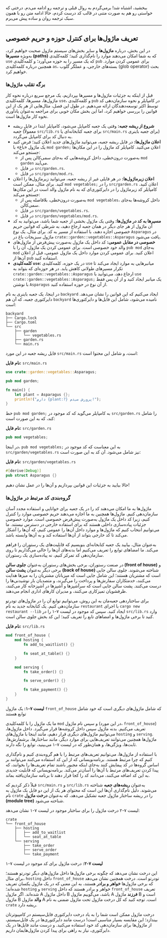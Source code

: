 ببخشید، اشتباه شد! برمی‌گردم به روال قبلی و ترجمه رو ادامه می‌دم. درختی که خواستی رو هم به صورت متنی در قالب کد درست کردم، حالا ادامه متن رو با همون سبک ترجمه روان و ساده پیش می‌برم.

---

## تعریف ماژول‌ها برای کنترل حوزه و حریم خصوصی

در این بخش، درباره **ماژول‌ها** و سایر بخش‌های سیستم ماژول صحبت خواهیم کرد، به‌ویژه **مسیرها (paths)** که به شما امکان می‌دهند موارد را نام‌گذاری کنید؛ کلمه‌کلیدی `use` که یک مسیر را به حوزه می‌آورد؛ و کلمه‌کلیدی `pub` برای عمومی کردن موارد. همچنین درباره کلمه‌کلیدی `as`، بسته‌های خارجی، و عملگر گلوب (glob operator) بحث خواهیم کرد.

### برگه تقلب ماژول‌ها

قبل از اینکه به جزئیات ماژول‌ها و مسیرها بپردازیم، یک مرجع سریع درباره نحوه کار ماژول‌ها، مسیرها، کلمه‌کلیدی `use`، و کلمه‌کلیدی `pub` در کامپایلر و نحوه سازمان‌دهی کد توسط اکثر توسعه‌دهندگان ارائه می‌دهیم. در طول این فصل، مثال‌هایی از هر یک از این قوانین را بررسی خواهیم کرد، اما این بخش مکان خوبی برای مراجعه به‌عنوان یادآوری نحوه کار ماژول‌ها است.

- **شروع از ریشه جعبه:** وقتی یک جعبه کامپایل می‌شود، کامپایلر ابتدا در فایل ریشه جعبه (معمولاً `src/lib.rs` برای جعبه کتابخانه‌ای یا `src/main.rs` برای جعبه باینری) به دنبال کد برای کامپایل می‌گردد.
- **اعلان ماژول‌ها:** در فایل ریشه جعبه، می‌توانید ماژول‌های جدید اعلان کنید؛ فرض کنید یک ماژول «باغ» با `mod garden;` اعلان می‌کنید. کامپایلر کد ماژول را در این مکان‌ها جستجو می‌کند:
    - به‌صورت درون‌خطی، داخل کروشه‌هایی که به‌جای سمی‌کالن پس از `mod garden` می‌آیند.
    - در فایل `src/garden.rs`.
    - در فایل `src/garden/mod.rs`.
- **اعلان زیرماژول‌ها:** در هر فایلی غیر از ریشه جعبه، می‌توانید زیرماژول‌ها را اعلان کنید. برای مثال، ممکن است `mod vegetables;` را در `src/garden.rs` اعلان کنید. کامپایلر کد زیرماژول را در دایرکتوری‌ای که به نام ماژول والد است در این مکان‌ها جستجو می‌کند:
    - به‌صورت درون‌خطی، بلافاصله پس از `mod vegetables`، داخل کروشه‌ها به‌جای سمی‌کالن.
    - در فایل `src/garden/vegetables.rs`.
    - در فایل `src/garden/vegetables/mod.rs`.
- **مسیرها به کد در ماژول‌ها:** وقتی یک ماژول بخشی از جعبه شما باشد، می‌توانید به کد آن ماژول از هر جای دیگر در همان جعبه ارجاع دهید، به شرطی که قوانین حریم خصوصی اجازه دهند، با استفاده از مسیر به کد. برای مثال، یک نوع `Asparagus` در ماژول سبزیجات باغ در `crate::garden::vegetables::Asparagus` یافت می‌شود.
- **خصوصی در مقابل عمومی:** کد داخل یک ماژول به‌صورت پیش‌فرض از ماژول‌های والد خود خصوصی است. برای عمومی کردن یک ماژول، آن را با `pub mod` به‌جای `mod` اعلان کنید. برای عمومی کردن موارد داخل یک ماژول عمومی، قبل از اعلان آن‌ها از `pub` استفاده کنید.
- **کلمه‌کلیدی `use`:** در یک حوزه، کلمه‌کلیدی `use` میانبرهایی به موارد ایجاد می‌کند تا تکرار مسیرهای طولانی کاهش یابد. در هر حوزه‌ای که بتواند به `crate::garden::vegetables::Asparagus` ارجاع دهد، می‌توانید با `use crate::garden::vegetables::Asparagus;` یک میانبر ایجاد کنید و از آن پس فقط با نوشتن `Asparagus` از آن نوع در حوزه استفاده کنید.

در اینجا، یک جعبه باینری به نام `backyard` ایجاد می‌کنیم که این قوانین را نشان می‌دهد. دایرکتوری جعبه، که آن هم `backyard` نامیده می‌شود، شامل این فایل‌ها و دایرکتوری‌ها است:

```plaintext
backyard
├── Cargo.lock
├── Cargo.toml
└── src
    ├── garden
    │   └── vegetables.rs
    ├── garden.rs
    └── main.rs
```

فایل ریشه جعبه در این مورد `src/main.rs` است، و شامل این محتوا است:

**نام فایل:** `src/main.rs`

```rust
use crate::garden::vegetables::Asparagus;

pub mod garden;

fn main() {
    let plant = Asparagus {};
    println!("دارم {plant:?} پرورش می‌دم!");
}
```

خط `pub mod garden;` به کامپایلر می‌گوید که کد موجود در `src/garden.rs` را شامل کند، که به این صورت است:

**نام فایل:** `src/garden.rs`

```rust
pub mod vegetables;
```

در اینجا، `pub mod vegetables;` به این معناست که کد موجود در `src/garden/vegetables.rs` نیز شامل می‌شود. آن کد به این صورت است:

**نام فایل:** `src/garden/vegetables.rs`

```rust
#[derive(Debug)]
pub struct Asparagus {}
```

حالا بیایید به جزئیات این قوانین بپردازیم و آن‌ها را در عمل نشان دهیم!

### گروه‌بندی کد مرتبط در ماژول‌ها

ماژول‌ها به ما امکان می‌دهند کد را در یک جعبه برای خوانایی و استفاده مجدد آسان سازمان‌دهی کنیم. ماژول‌ها همچنین به ما اجازه می‌دهند حریم خصوصی موارد را کنترل کنیم، زیرا کد داخل یک ماژول به‌صورت پیش‌فرض خصوصی است. موارد خصوصی جزئیات پیاده‌سازی داخلی هستند که برای استفاده خارجی در دسترس نیستند. ما می‌توانیم انتخاب کنیم که ماژول‌ها و موارد داخل آن‌ها را عمومی کنیم، که آن‌ها را آشکار می‌کند تا کد خارجی بتواند از آن‌ها استفاده کند و به آن‌ها وابسته باشد.

به‌عنوان مثال، بیایید یک جعبه کتابخانه‌ای بنویسیم که قابلیت‌های یک رستوران را فراهم می‌کند. ما امضاهای توابع را تعریف می‌کنیم اما بدنه‌های آن‌ها را خالی می‌گذاریم تا روی سازمان‌دهی کد تمرکز کنیم، نه پیاده‌سازی یک رستوران.

در صنعت رستوران، برخی بخش‌های رستوران به‌عنوان **جلوی سالن (front of house)** و برخی دیگر به‌عنوان **پشت سالن (back of house)** شناخته می‌شوند. جلوی سالن جایی است که مشتریان هستند؛ این شامل جایی است که میزبانان مشتریان را به میزها هدایت می‌کنند، خدمتکاران سفارش‌ها و پرداخت را می‌گیرند، و متصدیان بار نوشیدنی‌ها را درست می‌کنند. پشت سالن جایی است که سرآشپزها و آشپزها در آشپزخانه کار می‌کنند، ظرفشویان تمیزکاری می‌کنند، و مدیران کارهای اداری انجام می‌دهند.

برای ساختاردهی جعبه‌مان به این روش، می‌توانیم توابع آن را در ماژول‌های تودرتو سازمان‌دهی کنیم. یک کتابخانه جدید به نام `restaurant` با اجرای `cargo new restaurant --lib` ایجاد کنید. سپس کد موجود در لیست ۷-۱ را در `src/lib.rs` وارد کنید تا برخی ماژول‌ها و امضاهای تابع را تعریف کنید؛ این کد بخش جلوی سالن است.

**نام فایل:** `src/lib.rs`

```rust
mod front_of_house {
    mod hosting {
        fn add_to_waitlist() {}

        fn seat_at_table() {}
    }

    mod serving {
        fn take_order() {}

        fn serve_order() {}

        fn take_payment() {}
    }
}
```

**لیست ۷-۱:** یک ماژول `front_of_house` که شامل ماژول‌های دیگری است که خود شامل توابع هستند

ما یک ماژول را با کلمه‌کلیدی `mod` و سپس نام ماژول (در این مورد، `front_of_house`) تعریف می‌کنیم. بدنه ماژول سپس داخل کروشه‌ها قرار می‌گیرد. داخل ماژول‌ها، می‌توانیم ماژول‌های دیگری قرار دهیم، مانند اینجا با ماژول‌های `hosting` و `serving`. ماژول‌ها همچنین می‌توانند تعریف‌هایی برای موارد دیگر، مانند ساختارها، برشمارش‌ها، ثابت‌ها، ویژگی‌‌ها، و همان‌طور که در لیست ۷-۱ می‌بینید، توابع را نگه دارند.

با استفاده از ماژول‌ها، می‌توانیم تعریف‌های مرتبط را با هم گروه‌بندی کنیم و نام‌گذاری کنیم که چرا مرتبط هستند. برنامه‌نویسانی که از این کد استفاده می‌کنند می‌توانند بر اساس گروه‌ها در کد پیمایش کنند به‌جای اینکه مجبور باشند تمام تعریف‌ها را بخوانند، که پیدا کردن تعریف‌های مرتبط با آن‌ها را آسان‌تر می‌کند. برنامه‌نویسانی که قابلیت جدیدی به این کد اضافه می‌کنند، می‌دانند کد را کجا قرار دهند تا برنامه سازمان‌یافته بماند.

قبلاً ذکر کردیم که `src/main.rs` و `src/lib.rs` به‌عنوان **ریشه‌های جعبه** شناخته می‌شوند. دلیل نام‌گذاری آن‌ها این است که محتوای هر یک از این دو فایل یک ماژول به نام `crate` را در ریشه ساختار ماژول جعبه تشکیل می‌دهد، که به‌عنوان **درخت ماژول (module tree)** شناخته می‌شود.

لیست ۷-۲ درخت ماژول را برای ساختار موجود در لیست ۷-۱ نشان می‌دهد:

```plaintext
crate
└── front_of_house
    ├── hosting
    │   ├── add_to_waitlist
    │   └── seat_at_table
    └── serving
        ├── take_order
        ├── serve_order
        └── take_payment
```

**لیست ۷-۲:** درخت ماژول برای کد موجود در لیست ۷-۱

این درخت نشان می‌دهد که چگونه برخی ماژول‌ها داخل ماژول‌های دیگر تودرتو هستند؛ برای مثال، `hosting` داخل `front_of_house` تودرتو است. درخت همچنین نشان می‌دهد که برخی ماژول‌ها **خواهر و برادر** هستند، به این معنی که در یک ماژول یکسان تعریف شده‌اند؛ `hosting` و `serving` خواهر و برادر هستند که داخل `front_of_house` تعریف شده‌اند. اگر ماژول A داخل ماژول B باشد، می‌گوییم ماژول A **فرزند** ماژول B است و ماژول B **والد** ماژول A است. توجه کنید که کل درخت ماژول تحت ماژول ضمنی به نام `crate` ریشه دارد.

درخت ماژول ممکن است شما را به یاد درخت دایرکتوری فایل‌سیستم در کامپیوترتان بیندازد؛ این مقایسه بسیار مناسبی است! درست مانند دایرکتوری‌ها در یک فایل‌سیستم، از ماژول‌ها برای سازمان‌دهی کد خود استفاده می‌کنید. و درست مانند فایل‌ها در یک دایرکتوری، نیاز به راهی برای پیدا کردن ماژول‌هایمان داریم.
